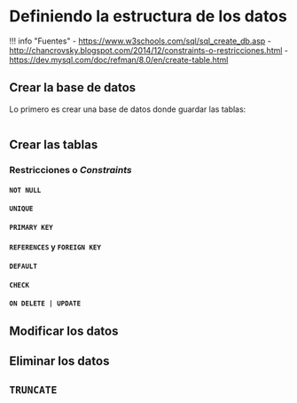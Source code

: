# Definiendo la estructura de los datos

!!! info "Fuentes"
    - https://www.w3schools.com/sql/sql_create_db.asp
    - http://chancrovsky.blogspot.com/2014/12/constraints-o-restricciones.html
    - https://dev.mysql.com/doc/refman/8.0/en/create-table.html

## Crear la base de datos 
Lo primero es crear una base de datos donde guardar las tablas:

```mysql

```

## Crear las tablas
### Restricciones o _Constraints_
#### `NOT NULL`
#### `UNIQUE`
#### `PRIMARY KEY`
#### `REFERENCES` y `FOREIGN KEY`
#### `DEFAULT`
#### `CHECK`
#### `ON DELETE | UPDATE`

## Modificar los datos
## Eliminar los datos
## `TRUNCATE`
